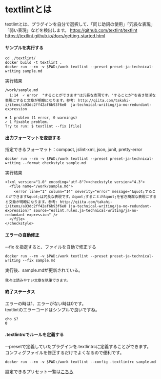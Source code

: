 # textlintとは
textlintとは、プラグインを自分で選択して、「同じ助詞の使用」「冗長な表現」「弱い表現」などを検出します。
https://github.com/textlint/textlint
https://textlint.github.io/docs/getting-started.html

#### サンプルを実行する

```
cd ./textlint/
docker build -t textlint .
docker run --rm -v $PWD:/work textlint --preset preset-ja-technical-writing sample.md
```
実行結果
```
/work/sample.md
  1:14  ✓ error  "することができます"は冗長な表現です。"することが"を省き簡潔な表現にすると文章が明瞭になります。参考: http://qiita.com/takahi-i/items/a93dc2ff42af6b93f6e0  ja-technical-writing/ja-no-redundant-expression

✖ 1 problem (1 error, 0 warnings)
✓ 1 fixable problem.
Try to run: $ textlint --fix [file]
```

#### 出力フォーマットを変更する
指定できるフォーマット：compact, jslint-xml, json, junit, pretty-error

```
docker run --rm -v $PWD:/work textlint --preset preset-ja-technical-writing --format checkstyle sample.md
```
実行結果
```
<?xml version="1.0" encoding="utf-8"?><checkstyle version="4.3">
  <file name="/work/sample.md">
    <error line="1" column="14" severity="error" message="&quot;することができます&quot;は冗長な表現です。&quot;することが&quot;を省き簡潔な表現にすると文章が明瞭になります。参考: http://qiita.com/takahi-i/items/a93dc2ff42af6b93f6e0 (ja-technical-writing/ja-no-redundant-expression)" source="eslint.rules.ja-technical-writing/ja-no-redundant-expression" />
  </file>
</checkstyle>
```
#### エラーの自動修正
--fix を指定すると、ファイルを自動で修正する  
```
docker run --rm -v $PWD:/work textlint --preset preset-ja-technical-writing --fix sample.md
```
実行後、sample.mdが更新されている。
```
我々は読みやすい文章を執筆できます。
```

#### 終了ステータス

エラーの時は1、エラーがない時は0です。  
textlintのエラーコードはシンプルで良いですね。  
```
cho $?
0
```

#### .textlintrcでルールを定義する
--presetで定義していたプラグインを.textlintrcに定義することができます。  
コンフィグファイルを修正するだけでよくなるので便利です。  
```
docker run --rm -v $PWD:/work textlint --config .textlintrc sample.md
```

設定できるプリセット一覧は[こちら](https://github.com/textlint/textlint/wiki/Collection-of-textlint-rule#rule-presets-japanese)  
